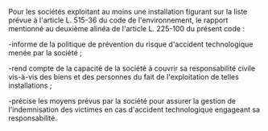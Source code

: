 Pour les sociétés exploitant au moins une installation figurant sur la liste prévue à l'article L. 515-36 du code de l'environnement, le rapport mentionné au deuxième alinéa de l'article L. 225-100 du présent code :


-informe de la politique de prévention du risque d'accident technologique menée par la société ;


-rend compte de la capacité de la société à couvrir sa responsabilité civile vis-à-vis des biens et des personnes du fait de l'exploitation de telles installations ;


-précise les moyens prévus par la société pour assurer la gestion de l'indemnisation des victimes en cas d'accident technologique engageant sa responsabilité.

